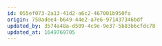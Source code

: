 ```yaml
---
id: 055ef073-2a13-41d2-a6c2-467001b950fa
origin: 750adee4-b649-44e2-a7e6-971437346bdf
updated_by: 3574a48a-d509-4c9e-9e37-5b83b6cfdc78
updated_at: 1649769705
---
```

